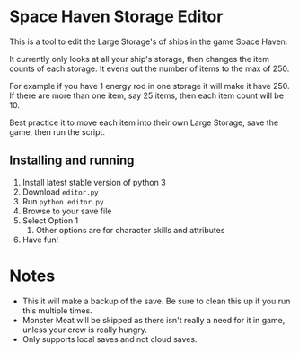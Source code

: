 # Space Haven Storage Editor
This is a tool to edit the Large Storage's of ships in the game Space Haven.

It currently only looks at all your ship's storage, then changes
the item counts of each storage. It evens out the number of items to
the max of 250.

For example if you have 1 energy rod in one storage it will make it
have 250. If there are more than one item, say 25 items, then each
item count will be 10.

Best practice it to move each item into their own Large Storage, save the
game, then run the script.

## Installing and running

1) Install latest stable version of python 3
1) Download `editor.py`
1) Run `python editor.py`
1) Browse to your save file
1) Select Option 1
    1) Other options are for character skills and attributes 
1) Have fun!

# Notes
* This it will make a backup of the save. Be sure to clean this up
if you run this multiple times.
* Monster Meat will be skipped as there isn't really a need for it
in game, unless your crew is really hungry.
* Only supports local saves and not cloud saves.
